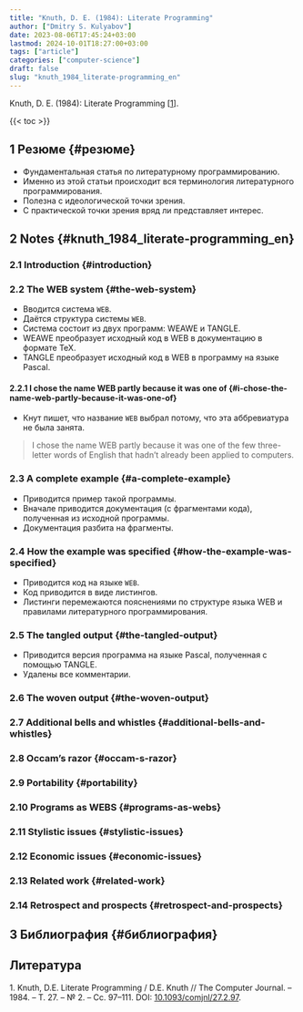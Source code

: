 ```yaml
---
title: "Knuth, D. E. (1984): Literate Programming"
author: ["Dmitry S. Kulyabov"]
date: 2023-08-06T17:45:24+03:00
lastmod: 2024-10-01T18:27:00+03:00
tags: ["article"]
categories: ["computer-science"]
draft: false
slug: "knuth_1984_literate-programming_en"
---
```


Knuth, D. E. (1984): Literate Programming  [<a href="#citeproc_bib_item_1">1</a>].

<!--more-->

{{< toc >}}


## <span class="section-num">1</span> Резюме {#резюме}

-   Фундаментальная статья по литературному программированию.
-   Именно из этой статьи происходит вся терминология литературного программирования.
-   Полезна с идеологической точки зрения.
-   С практической точки зрения вряд ли представляет интерес.


## <span class="section-num">2</span> Notes {#knuth_1984_literate-programming_en}


### <span class="section-num">2.1</span> Introduction {#introduction}


### <span class="section-num">2.2</span> The WEB system {#the-web-system}

-   Вводится система `WEB`.
-   Даётся структура системы `WEB`.
-   Система состоит из двух программ: WEAWE и TANGLE.
-   WEAWE преобразует исходный код в WEB в документацию в формате TeX.
-   TANGLE преобразует исходный код в WEB в программу на языке Pascal.


#### <span class="section-num">2.2.1</span> I chose the name WEB partly because it was one of {#i-chose-the-name-web-partly-because-it-was-one-of}

-   Кнут пишет, что название `WEB` выбрал потому, что эта аббревиатура не была занята.

> I chose the name WEB partly because it was one of the few three-letter words of English that hadn’t already been applied to computers.


### <span class="section-num">2.3</span> A complete example {#a-complete-example}

-   Приводится пример такой программы.
-   Вначале приводится документация (с фрагментами кода), полученная из исходной программы.
-   Документация разбита на фрагменты.


### <span class="section-num">2.4</span> How the example was specified {#how-the-example-was-specified}

-   Приводится код на языке `WEB`.
-   Код приводится в виде листингов.
-   Листинги перемежаются пояснениями по структуре языка WEB и правилами литературного программирования.


### <span class="section-num">2.5</span> The tangled output {#the-tangled-output}

-   Приводится версия программа на языке Pascal, полученная с помощью TANGLE.
-   Удалены все комментарии.


### <span class="section-num">2.6</span> The woven output {#the-woven-output}


### <span class="section-num">2.7</span> Additional bells and whistles {#additional-bells-and-whistles}


### <span class="section-num">2.8</span> Occam’s razor {#occam-s-razor}


### <span class="section-num">2.9</span> Portability {#portability}


### <span class="section-num">2.10</span> Programs as WEBS {#programs-as-webs}


### <span class="section-num">2.11</span> Stylistic issues {#stylistic-issues}


### <span class="section-num">2.12</span> Economic issues {#economic-issues}


### <span class="section-num">2.13</span> Related work {#related-work}


### <span class="section-num">2.14</span> Retrospect and prospects {#retrospect-and-prospects}


## <span class="section-num">3</span> Библиография {#библиография}

## Литература

<div class="csl-bib-body">
  <div class="csl-entry"><a id="citeproc_bib_item_1"></a>1.	Knuth, D.E. Literate Programming / D.E. Knuth // The Computer Journal. – 1984. – Т. 27. – № 2. – Сс. 97–111. DOI: <a href="https://doi.org/10.1093/comjnl/27.2.97">10.1093/comjnl/27.2.97</a>.</div>
</div>

